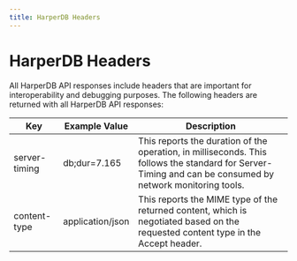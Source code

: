 ```yaml
---
title: HarperDB Headers
---
```


# HarperDB Headers

All HarperDB API responses include headers that are important for interoperability and debugging purposes. The following headers are returned with all HarperDB API responses:

| Key           | Example Value    | Description                                                                                                                                               |
| ------------- | ---------------- | --------------------------------------------------------------------------------------------------------------------------------------------------------- |
| server-timing | db;dur=7.165     | This reports the duration of the operation, in milliseconds. This follows the standard for Server-Timing and can be consumed by network monitoring tools. |
| content-type  | application/json | This reports the MIME type of the returned content, which is negotiated based on the requested content type in the Accept header.                         |
